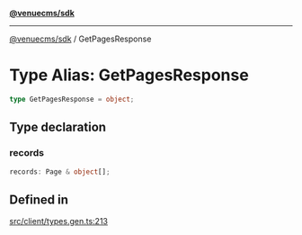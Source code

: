 [**@venuecms/sdk**](../Index.md)

***

[@venuecms/sdk](../Index.md) / GetPagesResponse

# Type Alias: GetPagesResponse

```ts
type GetPagesResponse = object;
```

## Type declaration

### records

```ts
records: Page & object[];
```

## Defined in

[src/client/types.gen.ts:213](https://github.com/venuecms/sdk/blob/2edfd13c06baf443bbea491be2ef200d66919dd4/src/client/types.gen.ts#L213)
